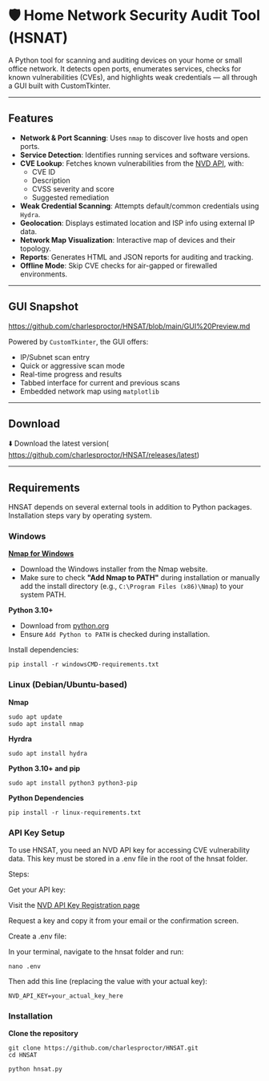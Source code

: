 # 🛡️ Home Network Security Audit Tool (HSNAT)

A Python tool for scanning and auditing devices on your home or small office network. It detects open ports, enumerates services, checks for known vulnerabilities (CVEs), and highlights weak credentials — all through a GUI built with CustomTkinter.

---

##  Features

-  **Network & Port Scanning**: Uses `nmap` to discover live hosts and open ports.
-  **Service Detection**: Identifies running services and software versions.
-  **CVE Lookup**: Fetches known vulnerabilities from the [NVD API](https://nvd.nist.gov/developers/vulnerabilities), with:
    - CVE ID
    - Description
    - CVSS severity and score
    - Suggested remediation
-  **Weak Credential Scanning**: Attempts default/common credentials using `Hydra`.
-  **Geolocation**: Displays estimated location and ISP info using external IP data.
-  **Network Map Visualization**: Interactive map of devices and their topology.
-  **Reports**: Generates HTML and JSON reports for auditing and tracking.
-  **Offline Mode**: Skip CVE checks for air-gapped or firewalled environments.

---

## GUI Snapshot

https://github.com/charlesproctor/HNSAT/blob/main/GUI%20Preview.md

Powered by `CustomTkinter`, the GUI offers:

- IP/Subnet scan entry
- Quick or aggressive scan mode
- Real-time progress and results
- Tabbed interface for current and previous scans
- Embedded network map using `matplotlib`

---


## Download

⬇️ Download the latest version(
https://github.com/charlesproctor/HNSAT/releases/latest)


---

## Requirements

HNSAT depends on several external tools in addition to Python packages. Installation steps vary by operating system.

###  Windows

   **[Nmap for Windows](https://nmap.org/download.html#windows)**
   - Download the Windows installer from the Nmap website.
   - Make sure to check **"Add Nmap to PATH"** during installation or manually add the install directory (e.g., `C:\Program Files (x86)\Nmap`) to your system PATH.

   **Python 3.10+**
   - Download from [python.org](https://www.python.org/downloads/windows/)
   - Ensure `Add Python to PATH` is checked during installation.


Install dependencies:
```
pip install -r windowsCMD-requirements.txt
```

### Linux (Debian/Ubuntu-based)

   **Nmap**
 ```
sudo apt update
sudo apt install nmap
 ```

   **Hyrdra**
```
sudo apt install hydra
 ```

   **Python 3.10+ and pip**
```
sudo apt install python3 python3-pip
 ```

   **Python Dependencies**
```
pip install -r linux-requirements.txt
```

### API Key Setup

To use HNSAT, you need an NVD API key for accessing CVE vulnerability data. This key must be stored in a .env file in the root of the hnsat folder.

Steps:

Get your API key:

 Visit the [NVD API Key Registration page](https://nvd.nist.gov/developers/request-an-api-key)

 Request a key and copy it from your email or the confirmation screen.

 Create a .env file:

 In your terminal, navigate to the hnsat folder and run:
    
    nano .env
    
Then add this line (replacing the value with your actual key):

    NVD_API_KEY=your_actual_key_here

### Installation

   **Clone the repository**
   ```
   git clone https://github.com/charlesproctor/HNSAT.git
   cd HNSAT
 ```
 
    python hnsat.py
 
